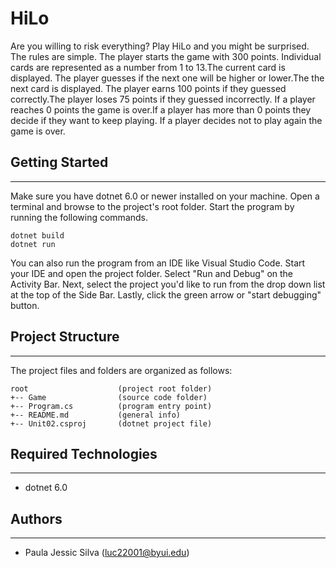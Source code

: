# HiLo

Are you willing to risk everything? Play HiLo and you might be
surprised. The rules are simple. The player starts the game with 300 points.
Individual cards are represented as a number from 1 to 13.The current card is displayed.
The player guesses if the next one will be higher or lower.The the next card is displayed.
The player earns 100 points if they guessed correctly.The player loses 75 points if they guessed incorrectly.
If a player reaches 0 points the game is over.If a player has more than 0 points they decide if they want to keep playing.
If a player decides not to play again the game is over.

## Getting Started

---

Make sure you have dotnet 6.0 or newer installed on your machine. Open
a terminal and browse to the project's root folder. Start the program
by running the following commands.

```
dotnet build
dotnet run
```

You can also run the program from an IDE like Visual Studio Code.
Start your IDE and open the project folder. Select "Run and Debug" on
the Activity Bar. Next, select the project you'd like to run from the
drop down list at the top of the Side Bar. Lastly, click the green
arrow or "start debugging" button.

## Project Structure

---

The project files and folders are organized as follows:

```
root                    (project root folder)
+-- Game                (source code folder)
+-- Program.cs          (program entry point)
+-- README.md           (general info)
+-- Unit02.csproj       (dotnet project file)
```

## Required Technologies

---

- dotnet 6.0

## Authors

---

- Paula Jessic Silva (luc22001@byui.edu)
